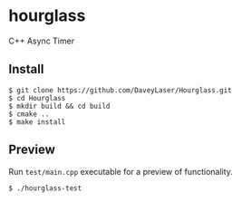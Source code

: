 # hourglass
C++ Async Timer


## Install
```
$ git clone https://github.com/DaveyLaser/Hourglass.git
$ cd Hourglass
$ mkdir build && cd build
$ cmake ..
$ make install
```

## Preview
Run `test/main.cpp` executable for a preview of functionality.
```
$ ./hourglass-test
